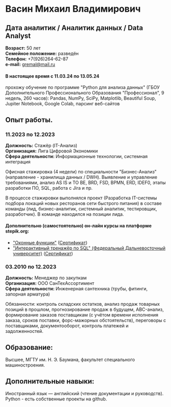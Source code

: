 # Васин Михаил Владимирович

## Дата аналитик / Аналитик данных / Data Analyst

**Возраст:** 50 лет  
**Семейное положение:** разведён  
**Телефон:** +7(926)264-62-87  
**e-mail:** gremal@mail.ru

#### В настоящее время с 11.03.24 по 13.05.24
прохожу обучение по программе "Python для анализа данных" (ГБОУ Дополнительного Профессионального Образования "Профессионал", 9 недель, 260 часов): Pandas, NumPy, SciPy, Matplotlib, Beautiful Soup, Jupiter Notebook, Google Colab, парсинг веб-сайтов

## Опыт работы.

### 11.2023 по 12.2023
**Должность:**			Стажёр (IT-Анализ)  
**Организация:**		Лига Цифровой Экономики  
**Сфера деятельности:**	Информационные технологии, системная интеграция

Офисная стажировка (4 недели) по специальности "Бизнес-Анализ" (направление - хранилища данных / DWH). Выявление и управление требованиями, анализ AS IS и TO BE, BRD, FSD, BPMN, ERD, IDEF0, этапы разработки ПО, SQL, работа с Jira и пр.

В процессе стажировки выполнялся проект (Разработка IT-системы подбора локаций новых ресторанов сети быстрого питания) в составе команды (лид, бизнес-аналитик, системный аналитик, тестировщик, разработчик). В команде находился на позиции лида. 

#### Дополнительно (самостоятельно) он-лайн курсы на платформе stepik.org:

+ ["Оконные функции"](https://stepik.org/course/95367)
  ([Сертификат](https://stepik.org/cert/2310877))
+ ["Интерактивный тренажёр по SQL" (Федеральный Дальневосточный университет)](https://stepik.org/course/63054)
  ([Сертификат](https://stepik.org/cert/2321043))


### 03.2010 по 12.2023
**Должность:**			Менеджер по закупкам  
**Организация:**		ООО СанТехАссортимент  
**Сфера деятельности:**	Инженерная сантехника (трубы, фитинги, запорная арматура)

Обязанности:	 контроль складских остатков, анализ продаж товарных позиций в прошлом, прогнозирование продаж в будущем, ABC-анализ, формирование заказов поставщикам (с учётом времени исполнения заказа, сроков поставки, форс-мажорных обстоятельств), переговоры с поставщиками, документооборот, контроль платежей и задолженностей.


## Образование:
Высшее, МГТУ им. Н. Э. Баумана, факультет специального машиностроения.


## Дополнительные навыки:
Иностранный язык — английский (чтение документации и руководств).
Python - есть собственные проекты на github.
